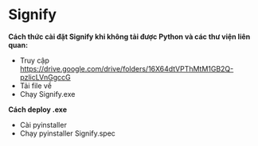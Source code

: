 # Signify
**Cách thức cài đặt Signify khi không tải được Python và các thư viện liên quan:**
- Truy cập https://drive.google.com/drive/folders/16X64dtVPThMtM1GB2Q-pzlicLVnGgccG
- Tải file về
- Chạy Signify.exe

**Cách deploy .exe**
- Cài pyinstaller
- Chạy pyinstaller Signify.spec
